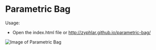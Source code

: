 Parametric Bag
==============

Usage:
  - Open the index.html file or http://zyphlar.github.io/parametric-bag/

![Image of Parametric Bag](blob/gh_pages/bag.jpg?raw=true)

